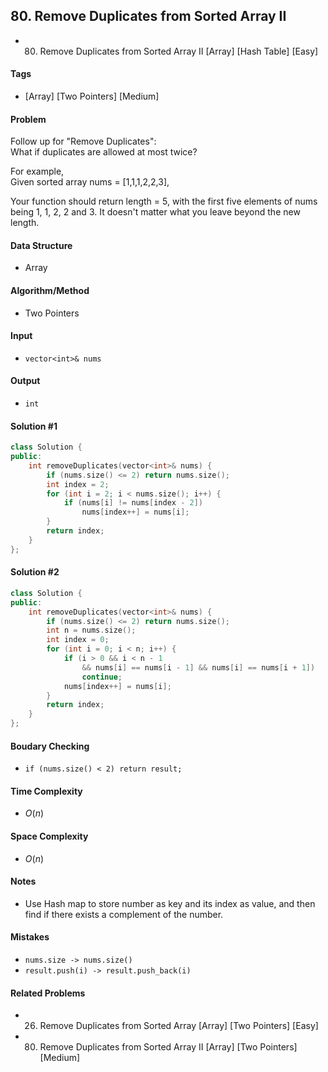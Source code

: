 ## 80. Remove Duplicates from Sorted Array II
- 80. Remove Duplicates from Sorted Array II [Array] [Hash Table] [Easy]

#### Tags
- [Array] [Two Pointers] [Medium]

#### Problem
Follow up for "Remove Duplicates":  
What if duplicates are allowed at most twice?

For example,  
Given sorted array nums = [1,1,1,2,2,3],

Your function should return length = 5, with the first five elements of nums being 1, 1, 2, 2 and 3. It doesn't matter what you leave beyond the new length.

#### Data Structure
- Array

#### Algorithm/Method
- Two Pointers

#### Input
- `vector<int>& nums`

#### Output
- `int`

#### Solution #1
``` C++
class Solution {
public:
    int removeDuplicates(vector<int>& nums) {
        if (nums.size() <= 2) return nums.size();
        int index = 2;
        for (int i = 2; i < nums.size(); i++) {
            if (nums[i] != nums[index - 2])
                nums[index++] = nums[i];
        }
        return index;
    }
};
```

#### Solution #2
``` C++
class Solution {
public:
    int removeDuplicates(vector<int>& nums) {
        if (nums.size() <= 2) return nums.size();
        int n = nums.size();
        int index = 0;
        for (int i = 0; i < n; i++) {
            if (i > 0 && i < n - 1
                && nums[i] == nums[i - 1] && nums[i] == nums[i + 1])
                continue;
            nums[index++] = nums[i];
        }
        return index;
    }
};
```

#### Boudary Checking
- `if (nums.size() < 2) return result;`

#### Time Complexity
- $O(n)$

#### Space Complexity
- $O(n)$

#### Notes
- Use Hash map to store number as key and its index as value, and then find if there exists a complement of the number.

#### Mistakes
- `nums.size -> nums.size()`
- `result.push(i) -> result.push_back(i)`

#### Related Problems
- 26. Remove Duplicates from Sorted Array [Array] [Two Pointers] [Easy]
- 80. Remove Duplicates from Sorted Array II [Array] [Two Pointers] [Medium]
